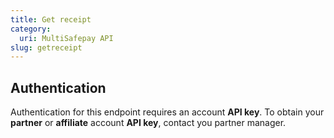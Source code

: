 ```yaml
---
title: Get receipt
category:
  uri: MultiSafepay API
slug: getreceipt
---
```


## Authentication

Authentication for this endpoint requires an account **API key**. To obtain your **partner** or **affiliate** account **API key**, contact you partner manager.
